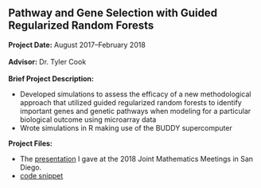 ## Pathway and Gene Selection with Guided Regularized Random Forests

**Project Date:** August 2017&ndash;February 2018
<br><br>
**Advisor:** Dr. Tyler Cook
<br><br>
**Brief Project Description:** 

- Developed simulations to assess the efficacy of a new methodological approach that utilized guided regularized random forests to identify important genes and genetic pathways when modeling for a particular biological outcome using microarray data
- Wrote simulations in R making use of the BUDDY supercomputer

**Project Files:** 

- The [presentation](/GENES/JMM2018_GRRF.pdf) I gave at the 2018 Joint Mathematics Meetings in San Diego. 
- [code snippet](https://github.com/danielbrumley90/danielbrumley90.github.io/blob/master/GENES/Genes.R)
